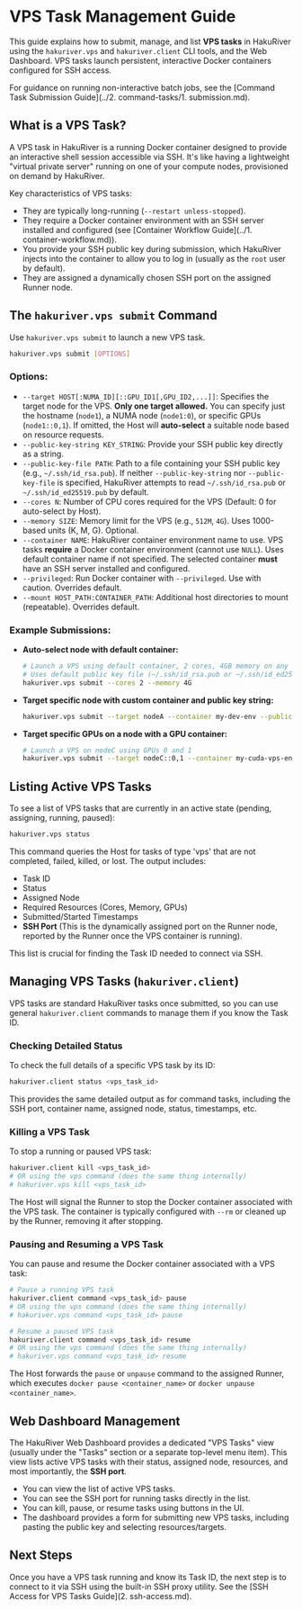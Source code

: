 # VPS Task Management Guide

This guide explains how to submit, manage, and list **VPS tasks** in HakuRiver using the `hakuriver.vps` and `hakuriver.client` CLI tools, and the Web Dashboard. VPS tasks launch persistent, interactive Docker containers configured for SSH access.

For guidance on running non-interactive batch jobs, see the [Command Task Submission Guide](../2. command-tasks/1. submission.md).

## What is a VPS Task?

A VPS task in HakuRiver is a running Docker container designed to provide an interactive shell session accessible via SSH. It's like having a lightweight "virtual private server" running on one of your compute nodes, provisioned on demand by HakuRiver.

Key characteristics of VPS tasks:
-   They are typically long-running (`--restart unless-stopped`).
-   They require a Docker container environment with an SSH server installed and configured (see [Container Workflow Guide](../1. container-workflow.md)).
-   You provide your SSH public key during submission, which HakuRiver injects into the container to allow you to log in (usually as the `root` user by default).
-   They are assigned a dynamically chosen SSH port on the assigned Runner node.

## The `hakuriver.vps submit` Command

Use `hakuriver.vps submit` to launch a new VPS task.

```bash
hakuriver.vps submit [OPTIONS]
```

### Options:

-   `--target HOST[:NUMA_ID][::GPU_ID1[,GPU_ID2,...]]`: Specifies the target node for the VPS. **Only one target allowed.** You can specify just the hostname (`node1`), a NUMA node (`node1:0`), or specific GPUs (`node1::0,1`). If omitted, the Host will **auto-select** a suitable node based on resource requests.
-   `--public-key-string KEY_STRING`: Provide your SSH public key directly as a string.
-   `--public-key-file PATH`: Path to a file containing your SSH public key (e.g., `~/.ssh/id_rsa.pub`). If neither `--public-key-string` nor `--public-key-file` is specified, HakuRiver attempts to read `~/.ssh/id_rsa.pub` or `~/.ssh/id_ed25519.pub` by default.
-   `--cores N`: Number of CPU cores required for the VPS (Default: 0 for auto-select by Host).
-   `--memory SIZE`: Memory limit for the VPS (e.g., `512M`, `4G`). Uses 1000-based units (K, M, G). Optional.
-   `--container NAME`: HakuRiver container environment name to use. VPS tasks **require** a Docker container environment (cannot use `NULL`). Uses default container name if not specified. The selected container **must** have an SSH server installed and configured.
-   `--privileged`: Run Docker container with `--privileged`. Use with caution. Overrides default.
-   `--mount HOST_PATH:CONTAINER_PATH`: Additional host directories to mount (repeatable). Overrides default.

### Example Submissions:

-   **Auto-select node with default container:**
    ```bash
    # Launch a VPS using default container, 2 cores, 4GB memory on any suitable node
    # Uses default public key file (~/.ssh/id_rsa.pub or ~/.ssh/id_ed25519.pub)
    hakuriver.vps submit --cores 2 --memory 4G
    ```

-   **Target specific node with custom container and public key string:**
    ```bash
    hakuriver.vps submit --target nodeA --container my-dev-env --public-key-string "ssh-rsa AAAA..." --cores 4
    ```

-   **Target specific GPUs on a node with a GPU container:**
    ```bash
    # Launch a VPS on nodeC using GPUs 0 and 1
    hakuriver.vps submit --target nodeC::0,1 --container my-cuda-vps-env --public-key-file ~/.ssh/gpu_key.pub --cores 0
    ```

## Listing Active VPS Tasks

To see a list of VPS tasks that are currently in an active state (pending, assigning, running, paused):

```bash
hakuriver.vps status
```

This command queries the Host for tasks of type 'vps' that are not completed, failed, killed, or lost. The output includes:
-   Task ID
-   Status
-   Assigned Node
-   Required Resources (Cores, Memory, GPUs)
-   Submitted/Started Timestamps
-   **SSH Port** (This is the dynamically assigned port on the Runner node, reported by the Runner once the VPS container is running).

This list is crucial for finding the Task ID needed to connect via SSH.

## Managing VPS Tasks (`hakuriver.client`)

VPS tasks are standard HakuRiver tasks once submitted, so you can use general `hakuriver.client` commands to manage them if you know the Task ID.

### Checking Detailed Status

To check the full details of a specific VPS task by its ID:

```bash
hakuriver.client status <vps_task_id>
```
This provides the same detailed output as for command tasks, including the SSH port, container name, assigned node, status, timestamps, etc.

### Killing a VPS Task

To stop a running or paused VPS task:

```bash
hakuriver.client kill <vps_task_id>
# OR using the vps command (does the same thing internally)
# hakuriver.vps kill <vps_task_id>
```
The Host will signal the Runner to stop the Docker container associated with the VPS task. The container is typically configured with `--rm` or cleaned up by the Runner, removing it after stopping.

### Pausing and Resuming a VPS Task

You can pause and resume the Docker container associated with a VPS task:

```bash
# Pause a running VPS task
hakuriver.client command <vps_task_id> pause
# OR using the vps command (does the same thing internally)
# hakuriver.vps command <vps_task_id> pause

# Resume a paused VPS task
hakuriver.client command <vps_task_id> resume
# OR using the vps command (does the same thing internally)
# hakuriver.vps command <vps_task_id> resume
```
The Host forwards the `pause` or `unpause` command to the assigned Runner, which executes `docker pause <container_name>` or `docker unpause <container_name>`.

## Web Dashboard Management

The HakuRiver Web Dashboard provides a dedicated "VPS Tasks" view (usually under the "Tasks" section or a separate top-level menu item). This view lists active VPS tasks with their status, assigned node, resources, and most importantly, the **SSH port**.

-   You can view the list of active VPS tasks.
-   You can see the SSH port for running tasks directly in the list.
-   You can kill, pause, or resume tasks using buttons in the UI.
-   The dashboard provides a form for submitting new VPS tasks, including pasting the public key and selecting resources/targets.

## Next Steps

Once you have a VPS task running and know its Task ID, the next step is to connect to it via SSH using the built-in SSH proxy utility. See the [SSH Access for VPS Tasks Guide](2. ssh-access.md).